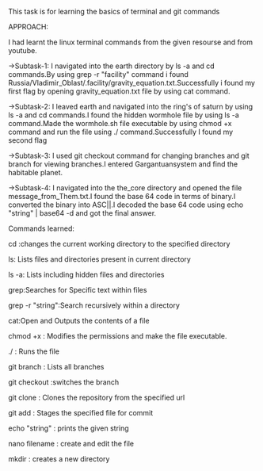 This task is for learning the basics of terminal and git commands

APPROACH:

I had learnt the linux terminal commands from the given resourse and from youtube. 

->Subtask-1:
I navigated into the earth directory by ls -a and cd commands.By using grep -r "facility" command i found Russia/Vladimir_Oblast/.facility/gravity_equation.txt.Successfully i
found my first flag by opening gravity_equation.txt file by using cat command.

->Subtask-2:
I leaved earth and navigated into the ring's of saturn by using ls -a and cd commands.I found the hidden wormhole file by using ls -a command.Made the wormhole.sh file executable by
using chmod +x command and run the file using ./ command.Successfully I found my second flag

->Subtask-3:
I used git checkout command for changing branches and git branch for viewing branches.I entered Gargantuansystem and find the habitable planet.

->Subtask-4:
I navigated into the the_core directory and opened the file message_from_Them.txt.I found the base 64 code in terms of binary.I converted the binary into ASC||.I decoded the base 64
code using echo "string" | base64 -d and got the final answer.

Commands learned:

cd <directory>:changes the current working directory to the specified directory

ls: Lists files and directories present in current directory

ls -a: Lists including hidden files and directories
   
grep:Searches for Specific text within files

grep -r "string":Search recursively within a directory

cat:Open and Outputs the contents of a file

chmod +x : Modifies the permissions and make the file executable.

./ : Runs the file

git branch : Lists all branches

git checkout <branch>:switches the branch

git clone <url>: Clones the repository from the specified url

git add : Stages the specified file for commit

echo "string" : prints the given string

nano filename : create and edit the file

mkdir : creates a new directory

    	
   
   
